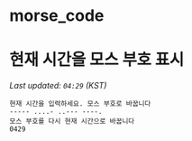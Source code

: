 # morse_code
# 현재 시간을 모스 부호 표시
<!-- MORSE_TIME_START -->
_Last updated: `04:29` (KST)_

```
현재 시간을 입력하세요. 모스 부호로 바꿉니다
----- ....- ..--- ----.
모스 부호를 다시 현재 시간으로 바꿉니다
0429
```
<!-- MORSE_TIME_END -->
